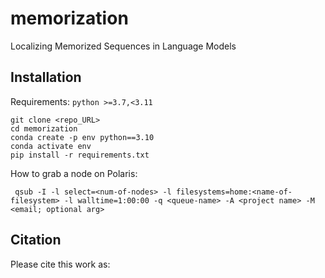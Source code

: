 # memorization
Localizing Memorized Sequences in Language Models

## Installation

Requirements: 
`python >=3.7,<3.11`

```
git clone <repo_URL>
cd memorization
conda create -p env python==3.10
conda activate env
pip install -r requirements.txt
```

How to grab a node on Polaris:
```
 qsub -I -l select=<num-of-nodes> -l filesystems=home:<name-of-filesystem> -l walltime=1:00:00 -q <queue-name> -A <project name> -M <email; optional arg>
```
## Citation

Please cite this work as:
